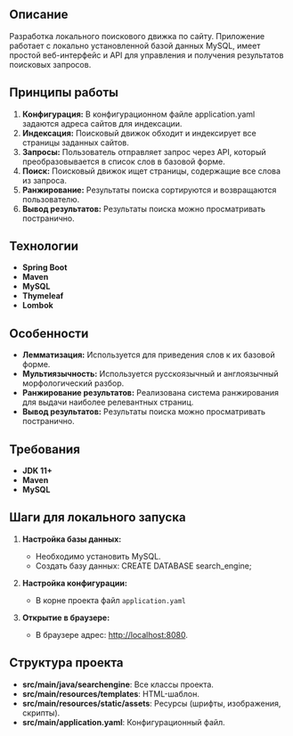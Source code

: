 ﻿## Описание

Разработка локального поискового движка по сайту. Приложение работает с локально установленной базой данных MySQL, имеет простой веб-интерфейс и API для управления и получения результатов поисковых запросов.

## Принципы работы

1. **Конфигурация:** В конфигурационном файле application.yaml задаются адреса сайтов для индексации.
2. **Индексация:** Поисковый движок обходит и индексирует все страницы заданных сайтов.
3. **Запросы:** Пользователь отправляет запрос через API, который преобразовывается в список слов в базовой форме.
4. **Поиск:** Поисковый движок ищет страницы, содержащие все слова из запроса.
5. **Ранжирование:** Результаты поиска сортируются и возвращаются пользователю.
6. **Вывод результатов:** Результаты поиска можно просматривать постранично.

## Технологии

- **Spring Boot**
- **Maven**
- **MySQL**
- **Thymeleaf**
- **Lombok**

## Особенности

- **Лемматизация:** Используется для приведения слов к их базовой форме.
- **Мультиязычность:** Используется русскоязычный и англоязычный морфологический разбор.
- **Ранжирование результатов:** Реализована система ранжирования для выдачи наиболее релевантных страниц.
- **Вывод результатов:** Результаты поиска можно просматривать постранично.

## Требования

- **JDK 11+**
- **Maven**
- **MySQL**

## Шаги для локального запуска

1. **Настройка базы данных:**
    - Необходимо установить MySQL.
    - Создать базу данных:
      CREATE DATABASE search_engine;

2. **Настройка конфигурации:**
    - В корне проекта файл `application.yaml`

3. **Открытие в браузере:**
    - В браузере адрес: [http://localhost:8080](http://localhost:8080).

## Структура проекта

- **src/main/java/searchengine**: Все классы проекта.
- **src/main/resources/templates**: HTML-шаблон.
- **src/main/resources/static/assets**: Ресурсы (шрифты, изображения, скрипты).
- **src/main/application.yaml**: Конфигурационный файл.

